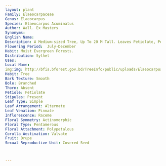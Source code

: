 ```yaml
---
layout: plant
Family: Elaeocarpaceae
Genus: Elaeocarpus
Species: Elaeocarpus Acuminatus
Author: Wall. Ex Masters
Synonyms: 
English Name: 
Description: A Medium-sized Tree, Up To 20 M Tall. Leaves Petiolate, Petioles 1.0-1.5 Cm Long, Thickened At The Apex, Geniculate, Pubescent, Lamina Lanceolate, Elliptic-lanceolate, Elliptic-oblong Or Ovate-elliptic, 5-14 Ã— 1.5-4.0 Cm, Coriaceous, Cuneate Or Tapering Into A Short Petiole At The Base, Acuminate At The Apex, Dentate-serrate, Veins Prominent Beneath. Inflorescence A Stout, Axillary Raceme, 5-10 Cm Long, Puberulous. Flowers 1.0-1.5 Cm Across, White, Pedicels 1-2 Cm Long, Puberulous. Sepals Lanceolate, 8-10 Mm Long, Keeled, Villous Outside, Pubescent Inside. Petals Oblong-cuneate, 7-9 Mm Long, Narrowed At The Base, Broader At The Apex, Silky Hairy On Both The Surfaces. Stamens 35-40, Filaments C 2 Mm Long, Puberulous, Anthers Elliptic, 3-4 Mm Long, Awned, Puberulous. Ovary Villous, 2-locular, Ovules In 2 Rows In Each Locule. Fruit An Oblong Drupe, C 2.5 Cm Long, Smooth.
Flowering Period:  July-December
Habit: Moist Evergreen Forests.
Distribution: Sylhet
Uses: 
Local Name: 
img:img: http://bfis.bforest.gov.bd/TreeInfo/public/uploads/Elaeocarpus_acuminatus.jpg
Habit: Tree
Bark Texture: Smooth
Bole: Branched
Thorn: Absent
Petiole: Petiolate
Stipules: Present
Leaf Type: Simple
Leaf Arrangement: Alternate
Leaf Venation: Pinnate
Inflorescence: Raceme
Floral Symmetry: Actinomorphic
Floral Type: Pentamerous
Floral Attachment: Polypetalous
Corolla Aestivation: Valvate
Fruit: Drupe
Sexual Reproductive Unit: Covered Seed



---
```


